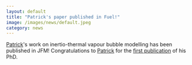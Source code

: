 ```yaml
---
layout: default
title: "Patrick's paper published in Fuel!"
image: /images/news/default.jpeg
category: news
---
```

[Patrick]'s work on inertio-thermal vapour bubble modelling has been published in JFM! Congratulations to [Patrick] for the [first publication] of his PhD.

[Patrick]: /team/sullivan-patrick
[first publication]: /papers/paper/inertio-thermal-bubble/
